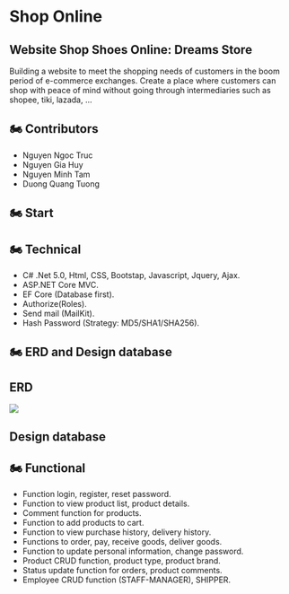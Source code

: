 # Shop Online
<h2>Website Shop Shoes Online: Dreams Store</h2>

Building a website to meet the shopping needs of customers in the boom period of e-commerce exchanges. 
Create a place where customers can shop with peace of mind without going through intermediaries such as shopee, tiki, lazada, ...

## 🏍 Contributors
- Nguyen Ngoc Truc
- Nguyen Gia Huy
- Nguyen Minh Tam
- Duong Quang Tuong

## 🏍 Start


## 🏍 Technical
- C# .Net 5.0, Html, CSS, Bootstap, Javascript, Jquery, Ajax.
- ASP.NET Core MVC.
- EF Core (Database first).
- Authorize(Roles).
- Send mail (MailKit).
- Hash Password (Strategy: MD5/SHA1/SHA256).

## 🏍 ERD and Design database

## ERD
<img src="https://i.imgur.com/gn5Bcyy.jpg" />

## Design database

## 🏍 Functional
- Function login, register, reset password.
- Function to view product list, product details.
- Comment function for products.
- Function to add products to cart.
- Function to view purchase history, delivery history.
- Functions to order, pay, receive goods, deliver goods.
- Function to update personal information, change password.
- Product CRUD function, product type, product brand.
- Status update function for orders, product comments.
- Employee CRUD function (STAFF-MANAGER), SHIPPER.
